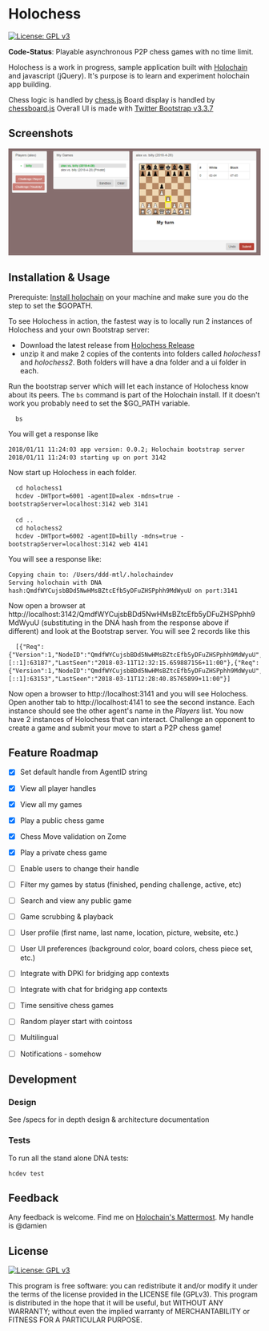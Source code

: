 # Holochess

[![License: GPL v3](https://img.shields.io/badge/License-GPL%20v3-blue.svg)](http://www.gnu.org/licenses/gpl-3.0)

**Code-Status**: Playable asynchronous P2P chess games with no time limit.

Holochess is a work in progress, sample application built with [Holochain](http://www.holochain.org) and javascript (jQuery).
It's purpose is to learn and experiment holochain app building.

Chess logic is handled by [chess.js](https://github.com/jhlywa/chess.js)
Board display is handled by [chessboard.js](https://github.com/oakmac/chessboardjs/)
Overall UI is made with [Twitter Bootstrap v3.3.7](https://github.com/twbs/bootstrap)

## Screenshots

<img src="hcc-sshot.png" />

## Installation & Usage

Prerequiste: [Install holochain](https://github.com/metacurrency/holochain/#installation) on your machine and make sure you do the step to set the $GOPATH.


To see Holochess in action, the fastest way is to locally run 2 instances of Holochess and your own Bootstrap server:
 - Download the latest release from [Holochess Release](https://github.com/ddd-mtl/holochess/releases)
 - unzip it and make 2 copies of the contents into folders called *holochess1* and *holochess2*. Both folders will have a dna folder and a ui folder in each.

Run the bootstrap server which will let each instance of Holochess know about its peers.
The ```bs```  command is part of the Holochain install.
If it doesn't work you probably need to set the $GO_PATH variable.
```
  bs
```
You will get a response like
```
2018/01/11 11:24:03 app version: 0.0.2; Holochain bootstrap server
2018/01/11 11:24:03 starting up on port 3142
```

Now start up Holochess in each folder.
```
  cd holochess1
  hcdev -DHTport=6001 -agentID=alex -mdns=true -bootstrapServer=localhost:3142 web 3141

  cd ..
  cd holochess2
  hcdev -DHTport=6002 -agentID=billy -mdns=true -bootstrapServer=localhost:3142 web 4141
```
You will see a response like:
```
Copying chain to: /Users/ddd-mtl/.holochaindev
Serving holochain with DNA hash:QmdfWYCujsbBDd5NwHMsBZtcEfb5yDFuZHSPphh9MdWyuU on port:3141
```
Now open a browser at http://localhost:3142/QmdfWYCujsbBDd5NwHMsBZtcEfb5yDFuZHSPphh9MdWyuU (substituting in the DNA hash from the response above if different) and look at the Bootstrap server.  You will see 2 records like this
```doQmdfWYCujsbBDd5NwHMsBZtcEfb5yDFuZHSPphh9MdWyuU
  [{"Req":{"Version":1,"NodeID":"QmdfWYCujsbBDd5NwHMsBZtcEfb5yDFuZHSPphh9MdWyuU","NodeAddr":"/ip4/0.0.0.0/tcp/6003"},"Remote":"[::1]:63187","LastSeen":"2018-03-11T12:32:15.659887156+11:00"},{"Req":{"Version":1,"NodeID":"QmdfWYCujsbBDd5NwHMsBZtcEfb5yDFuZHSPphh9MdWyuU","NodeAddr":"/ip4/0.0.0.0/tcp/6002"},"Remote":"[::1]:63153","LastSeen":"2018-03-11T12:28:40.85765899+11:00"}]
```
Now open a browser to http://localhost:3141 and you will see Holochess.
Open another tab to http://localhost:4141 to see the second instance.
Each instance should see the other agent's name in the *Players* list.
You now have 2 instances of Holochess that can interact.
Challenge an opponent to create a game and submit your move to start a P2P chess game!


## Feature Roadmap
 - [x] Set default handle from AgentID string
 - [x] View all player handles
 - [x] View all my games
 - [x] Play a public chess game
 - [x] Chess Move validation on Zome
 - [x] Play a private chess game
 - [ ] Enable users to change their handle
 - [ ] Filter my games by status (finished, pending challenge, active, etc)
 - [ ] Search and view any public game
 - [ ] Game scrubbing & playback
 - [ ] User profile (first name, last name, location, picture, website, etc.)
 - [ ] User UI preferences (background color, board colors, chess piece set, etc.)
 - [ ] Integrate with DPKI for bridging app contexts
 - [ ] Integrate with chat for bridging app contexts
 - [ ] Time sensitive chess games
 - [ ] Random player start with cointoss
 - [ ] Multilingual
 - [ ] Notifications - somehow



## Development

### Design

See /specs for in depth design & architecture documentation


### Tests
To run all the stand alone DNA tests:

``` shell
hcdev test
```


## Feedback

Any feedback is welcome.
Find me on [Holochain's Mattermost](http://chat.holochain.org). My handle is @damien


## License
[![License: GPL v3](https://img.shields.io/badge/License-GPL%20v3-blue.svg)](http://www.gnu.org/licenses/gpl-3.0)

This program is free software: you can redistribute it and/or modify it under the terms of the license provided in the LICENSE file (GPLv3).  This program is distributed in the hope that it will be useful, but WITHOUT ANY WARRANTY; without even the implied warranty of MERCHANTABILITY or FITNESS FOR A PARTICULAR PURPOSE.